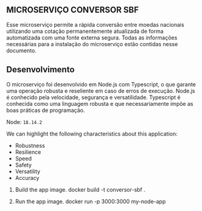## MICROSERVIÇO CONVERSOR SBF

Esse microserviço permite a rápida conversão entre moedas nacionais utilizando uma cotação permanentemente atualizada de forma automatizada com uma fonte externa segura. Todas as informações necessárias para a instalação do microserviço estão contidas nesse documento.
## Desenvolvimento

O microserviço foi desenvolvido em Node.js com Typescript, o que garante uma operação robusta e reseliente em caso de erros de execução. Node.js é conhecido pela velocidade, segurança e versatilidade. Typescript é conhecida como uma linguagem robusta e que necessariamente impõe as boas práticas de programação. 

Node: `18.14.2`

We can highlight the following characteristics about this application:

* Robustness
* Resilience
* Speed
* Safety
* Versatility
* Accuracy

1) Build the app image.
docker build -t conversor-sbf .

2) Run the app image.
docker run -p 3000:3000 my-node-app


